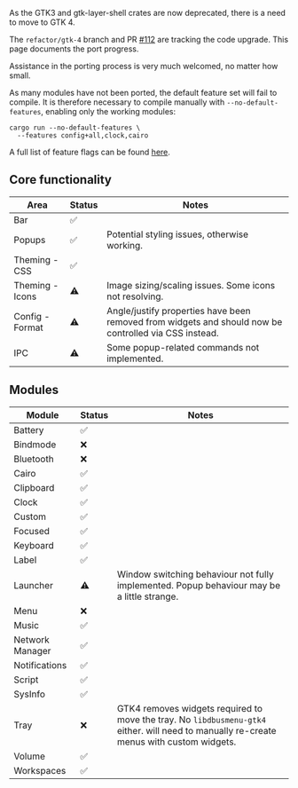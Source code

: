 As the GTK3 and gtk-layer-shell crates are now deprecated, there is a need to move to GTK 4.

The `refactor/gtk-4` branch and PR [#112](https://github.com/JakeStanger/ironbar/pull/112) are tracking the code upgrade.
This page documents the port progress.

Assistance in the porting process is very much welcomed, no matter how small.

As many modules have not been ported, the default feature set will fail to compile. 
It is therefore necessary to compile manually with `--no-default-features`, enabling only the working modules:

```shell
cargo run --no-default-features \
  --features config+all,clock,cairo
```

A full list of feature flags can be found [here](Compiling#features).

## Core functionality

| Area            | Status | Notes                                                                                                 |
|-----------------|--------|-------------------------------------------------------------------------------------------------------|
| Bar             | ✅      |                                                                                                       |
| Popups          | ✅      | Potential styling issues, otherwise working.                                                          |
| Theming - CSS   | ✅      |                                                                                                       |
| Theming - Icons | ⚠️     | Image sizing/scaling issues. Some icons not resolving.                                                |
| Config - Format | ⚠️ ️   | Angle/justify properties have been removed from widgets and should now be controlled via CSS instead. |
| IPC             | ⚠️     | Some popup-related commands not implemented.                                                          | 

## Modules

| Module          | Status | Notes                                                                                                                                    |
|-----------------|--------|------------------------------------------------------------------------------------------------------------------------------------------|
| Battery         | ✅      |                                                                                                                                          |
| Bindmode        | ❌      |                                                                                                                                          |
| Bluetooth       | ❌      |                                                                                                                                          |
| Cairo           | ✅      |                                                                                                                                          |
| Clipboard       | ✅      |                                                                                                                                          |
| Clock           | ✅      |                                                                                                                                          |
| Custom          | ✅      |                                                                                                                                          |
| Focused         | ✅      |                                                                                                                                          |
| Keyboard        | ✅      |                                                                                                                                          |
| Label           | ✅      |                                                                                                                                          |
| Launcher        | ⚠️     | Window switching behaviour not fully implemented. Popup behaviour may be a little strange.                                               |
| Menu            | ❌      |                                                                                                                                          |
| Music           | ✅      |                                                                                                                                          |
| Network Manager | ✅      |                                                                                                                                          |
| Notifications   | ✅      |                                                                                                                                          |
| Script          | ✅      |                                                                                                                                          |
| SysInfo         | ✅      |                                                                                                                                          |
| Tray            | ❌      | GTK4 removes widgets required to move the tray. No `libdbusmenu-gtk4` either. will need to manually re-create menus with custom widgets. |
| Volume          | ✅      |                                                                                                                                          |
| Workspaces      | ✅      |                                                                                                                                          |
